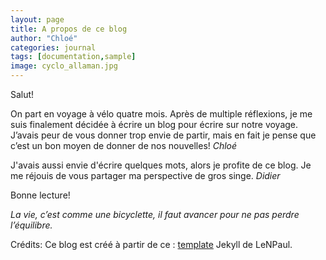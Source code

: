 ```yaml
---
layout: page
title: A propos de ce blog
author: "Chloé"
categories: journal
tags: [documentation,sample]
image: cyclo_allaman.jpg
---
```


Salut!

On part en voyage à vélo quatre mois. Après de multiple réflexions, je me suis finalement décidée à écrire un blog pour écrire sur notre voyage. J’avais peur de vous donner trop envie de partir, mais en fait je pense que c’est un bon moyen de donner de nos nouvelles! *Chloé*

J'avais aussi envie d'écrire quelques mots, alors je profite de ce blog. Je me réjouis de vous partager ma perspective de gros singe. *Didier*

Bonne lecture!


*La vie, c’est comme une bicyclette, il faut avancer pour ne pas perdre l’équilibre.*



Crédits: Ce blog est créé à partir de ce  : <a href="https://github.com/LeNPaul/jekyll-starter-kit" target="_blank">template</a> Jekyll de LeNPaul.

